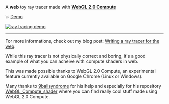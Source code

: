 A **web** toy ray tracer made with [**WebGL 2.0 Compute**](https://www.khronos.org/registry/webgl/specs/latest/2.0-compute/)

:boom: [Demo](https://oktomus.github.io/web-experiments/webgl-compute/toy-raytracer)

[![ray tracing demo](demo.gif)](https://oktomus.github.io/web-experiments/webgl-compute/toy-raytracer)

------------------

For more informations, check out my blog post: [Writing a ray tracer for the web](https://oktomus.com/posts/2020/ray-tracer-with-webgl-compute/).

While this ray tracer is not physically correct and boring, it's a good example of what you can acheive with compute shaders in web.

This was made possible thanks to WebGL 2.0 Compute, an experimental feature currently available on Google Chrome (Linux or Windows).

Many thanks to [9ballsyndrome](https://github.com/9ballsyndrome) for his help and especially for his repository [WebGL_Compute_shader](https://github.com/9ballsyndrome/WebGL_Compute_shader) where you can find really cool stuff made using WebGL 2.0 Compute.
